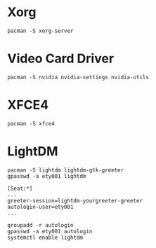 # Xorg

```
pacman -S xorg-server
```

# Video Card Driver

```
pacman -S nvidia nvidia-settings nvidia-utils
```

# XFCE4

```
pacman -S xfce4
```


# LightDM

```
pacman -S lightdm lightdm-gtk-greeter
gpasswd -a ety001 lightdm
```

```
[Seat:*]
...
greeter-session=lightdm-yourgreeter-greeter
autologin-user=ety001
...
```

```
groupadd -r autologin
gpasswd -a ety001 autologin
systemctl enable lightdm
```


